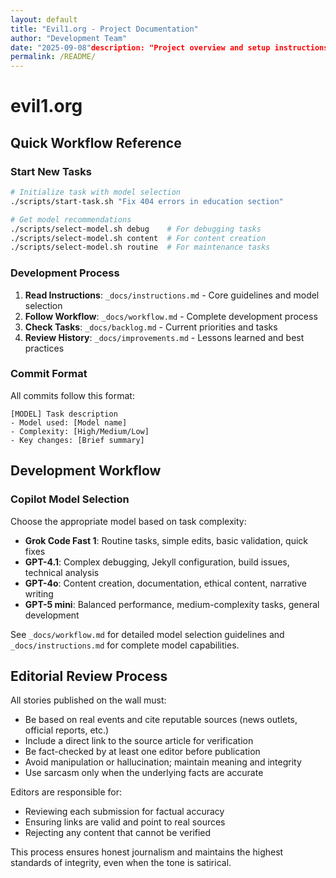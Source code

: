 ```yaml
---
layout: default
title: "Evil1.org - Project Documentation"
author: "Development Team"
date: "2025-09-08"description: "Project overview and setup instructions for evil1.org"description: "Main project documentation and workflow reference"
permalink: /README/
---
```


# evil1.org

## Quick Workflow Reference

### Start New Tasks
```bash
# Initialize task with model selection
./scripts/start-task.sh "Fix 404 errors in education section"

# Get model recommendations
./scripts/select-model.sh debug    # For debugging tasks
./scripts/select-model.sh content  # For content creation
./scripts/select-model.sh routine  # For maintenance tasks
```

### Development Process
1. **Read Instructions**: `_docs/instructions.md` - Core guidelines and model selection
2. **Follow Workflow**: `_docs/workflow.md` - Complete development process
3. **Check Tasks**: `_docs/backlog.md` - Current priorities and tasks
4. **Review History**: `_docs/improvements.md` - Lessons learned and best practices

### Commit Format
All commits follow this format:
```
[MODEL] Task description
- Model used: [Model name]
- Complexity: [High/Medium/Low]
- Key changes: [Brief summary]
```

## Development Workflow

### Copilot Model Selection

Choose the appropriate model based on task complexity:

- **Grok Code Fast 1**: Routine tasks, simple edits, basic validation, quick fixes
- **GPT-4.1**: Complex debugging, Jekyll configuration, build issues, technical analysis
- **GPT-4o**: Content creation, documentation, ethical content, narrative writing
- **GPT-5 mini**: Balanced performance, medium-complexity tasks, general development

See `_docs/workflow.md` for detailed model selection guidelines and `_docs/instructions.md` for complete model capabilities.

## Editorial Review Process

All stories published on the wall must:
- Be based on real events and cite reputable sources (news outlets, official reports, etc.)
- Include a direct link to the source article for verification
- Be fact-checked by at least one editor before publication
- Avoid manipulation or hallucination; maintain meaning and integrity
- Use sarcasm only when the underlying facts are accurate

Editors are responsible for:
- Reviewing each submission for factual accuracy
- Ensuring links are valid and point to real sources
- Rejecting any content that cannot be verified

This process ensures honest journalism and maintains the highest standards of integrity, even when the tone is satirical.